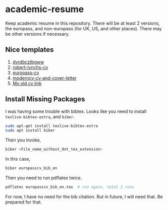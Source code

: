 # academic-resume

Keep academic resume in this repository. There will be at least 2 versions, the europass, and  non-europass (for UK, US, and other places). There may be other versions if necessary.

## Nice templates

1. [dyrdbcztbgww](https://www.overleaf.com/articles/resume/dyrdbcztbgww)
2. [robert-lynchs-cv](https://www.overleaf.com/articles/robert-lynchs-cv/rdghgrrzmczc)
3. [europass-cv](https://www.overleaf.com/latex/templates/europass-cv/kpcsxfcfvxhx)
4. [moderncv-cv-and-cover-letter](https://www.latextemplates.com/template/moderncv-cv-and-cover-letter)
5. [My old cv link](https://github.com/fahimfarhan/resume)

## Install Missing Packages

I was having some trouble with bibtex. Looks like you need to install `texlive-bibtex-extra`, and `biber`.

```bash
sudo apt-get install texlive-bibtex-extra
sudo apt install biber
```

Then you invoke,

```bash
biber <File_name_without_dot_tex_extension>
```

In this case,

```bash
biber europasscv_bib_en
```

Then you need to run pdflatex twice.

```bash
pdflatec europasscv_bib_en.tex  # run again, total 2 runs
```

For now, I have no need for the bib citation. But in future, I will need that. Be prepared for that.
